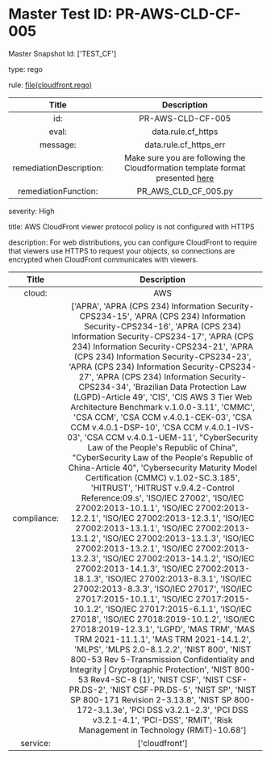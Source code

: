 



# Master Test ID: PR-AWS-CLD-CF-005


Master Snapshot Id: ['TEST_CF']

type: rego

rule: [file(cloudfront.rego)]  
  
  
  
  

|Title|Description|
| :---: | :---: |
|id: |PR-AWS-CLD-CF-005|
|eval: |data.rule.cf_https|
|message: |data.rule.cf_https_err|
|remediationDescription: |Make sure you are following the Cloudformation template format presented <a href='https://docs.aws.amazon.com/AWSCloudFormation/latest/UserGuide/aws-resource-cloudfront-distribution.html' target='_blank'>here</a>|
|remediationFunction: |PR_AWS_CLD_CF_005.py|


severity: High

title: AWS CloudFront viewer protocol policy is not configured with HTTPS

description: For web distributions, you can configure CloudFront to require that viewers use HTTPS to request your objects, so connections are encrypted when CloudFront communicates with viewers.  
  
  

|Title|Description|
| :---: | :---: |
|cloud: |AWS|
|compliance: |['APRA', 'APRA (CPS 234) Information Security-CPS234-15', 'APRA (CPS 234) Information Security-CPS234-16', 'APRA (CPS 234) Information Security-CPS234-17', 'APRA (CPS 234) Information Security-CPS234-21', 'APRA (CPS 234) Information Security-CPS234-23', 'APRA (CPS 234) Information Security-CPS234-27', 'APRA (CPS 234) Information Security-CPS234-34', 'Brazilian Data Protection Law (LGPD)-Article 49', 'CIS', 'CIS AWS 3 Tier Web Architecture Benchmark v.1.0.0-3.11', 'CMMC', 'CSA CCM', 'CSA CCM v.4.0.1-CEK-03', 'CSA CCM v.4.0.1-DSP-10', 'CSA CCM v.4.0.1-IVS-03', 'CSA CCM v.4.0.1-UEM-11', "CyberSecurity Law of the People's Republic of China", "CyberSecurity Law of the People's Republic of China-Article 40", 'Cybersecurity Maturity Model Certification (CMMC) v.1.02-SC.3.185', 'HITRUST', 'HITRUST v.9.4.2-Control Reference:09.s', 'ISO/IEC 27002', 'ISO/IEC 27002:2013-10.1.1', 'ISO/IEC 27002:2013-12.2.1', 'ISO/IEC 27002:2013-12.3.1', 'ISO/IEC 27002:2013-13.1.1', 'ISO/IEC 27002:2013-13.1.2', 'ISO/IEC 27002:2013-13.1.3', 'ISO/IEC 27002:2013-13.2.1', 'ISO/IEC 27002:2013-13.2.3', 'ISO/IEC 27002:2013-14.1.2', 'ISO/IEC 27002:2013-14.1.3', 'ISO/IEC 27002:2013-18.1.3', 'ISO/IEC 27002:2013-8.3.1', 'ISO/IEC 27002:2013-8.3.3', 'ISO/IEC 27017', 'ISO/IEC 27017:2015-10.1.1', 'ISO/IEC 27017:2015-10.1.2', 'ISO/IEC 27017:2015-6.1.1', 'ISO/IEC 27018', 'ISO/IEC 27018:2019-10.1.2', 'ISO/IEC 27018:2019-12.3.1', 'LGPD', 'MAS TRM', 'MAS TRM 2021-11.1.1', 'MAS TRM 2021-14.1.2', 'MLPS', 'MLPS 2.0-8.1.2.2', 'NIST 800', 'NIST 800-53 Rev 5-Transmission Confidentiality and Integrity \| Cryptographic Protection', 'NIST 800-53 Rev4-SC-8 (1)', 'NIST CSF', 'NIST CSF-PR.DS-2', 'NIST CSF-PR.DS-5', 'NIST SP', 'NIST SP 800-171 Revision 2-3.13.8', 'NIST SP 800-172-3.1.3e', 'PCI DSS v3.2.1-2.3', 'PCI DSS v3.2.1-4.1', 'PCI-DSS', 'RMiT', 'Risk Management in Technology (RMiT)-10.68']|
|service: |['cloudfront']|



[file(cloudfront.rego)]: https://github.com/prancer-io/prancer-compliance-test/tree/master/aws/cloud/cloudfront.rego
